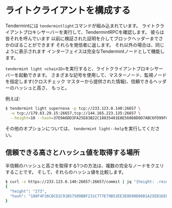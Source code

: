 # ライトクライアントを構成する

Tendermintには `tendermintlight`コマンドが組み込まれています。
ライトクライアントプロキシサーバーを実行して、TendermintRPCを確認します。 彼らは皆それを呼んでいます
以前に検証された証明を介してブロックヘッダーまでさかのぼることができます
それらを発信者に返します。 それ以外の場合は、同じように表示されます
インターフェイスは完全なTendermintノードとして機能します。

`tendermint light <chainID>`を実行すると、ライトクライアントプロキシサーバーを起動できます。
さまざまな記号を使用して、マスターノード、監視ノードを指定します(クロスチェック
マスターから提供された情報)、信頼できるヘッダーのハッシュと高さ、
もっと。

例えば:

```bash
$ tendermint light supernova -p tcp://233.123.0.140:26657 \
  -w tcp://179.63.29.15:26657,tcp://144.165.223.135:26657 \
  --height=10 --hash=37E9A6DD3FA25E83B22C18835401E8E56088D0D7ABC6FD99FCDC920DD76C1C57
```

その他のオプションについては、 `tendermint light--help`を実行してください。

## 信頼できる高さとハッシュ値を取得する場所

半信頼のハッシュと高さを取得する1つの方法は、複数の完全なノードをクエリすることです。
そして、それらのハッシュ値を比較します。

```bash
$ curl -s https://233.123.0.140:26657:26657/commit | jq "{height: .result.signed_header.header.height, hash: .result.signed_header.commit.block_id.hash}"
{
  "height": "273",
  "hash": "188F4F36CBCD2C91B57509BBF231C777E79B52EE3E0D90D06B1A25EB16E6E23D"
}
```
